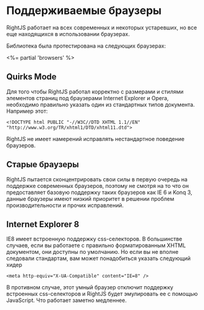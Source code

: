 # Поддерживаемые браузеры

RightJS работает на всех современных и некоторых устаревших, но все еще находящихся в использовании браузерах.

Библиотека была протестирована на следующих браузерах:

<%= partial 'browsers' %>

## Quirks Mode

Для того чтобы RightJS работал корректно с размерами и стилями элементов страниц под браузерами
Internet Explorer и Opera, необходимо правильно указать один из стандартных типов документа.
Например этот:

    <!DOCTYPE html PUBLIC "-//W3C//DTD XHTML 1.1//EN" "http://www.w3.org/TR/xhtml1/DTD/xhtml11.dtd">

RightJS не имеет намерений исправлять нестандартное поведение браузеров.

## Старые браузеры

RightJS пытается сконцентрировать свои силы в первую очередь на поддержке современных
браузеров, поэтому не смотря на то что он предоставляет базовую поддержку таких
браузеров как IE 6 и Konq 3, данные браузеры имеют низкий приоритет в решении проблем
производительности и прочих исправлений.

## Internet Explorer 8

IE8 имеет встроенную поддержку css-селекторов. В большинстве случаев, если вы работаете
с правильно форматированным XHTML документом, они доступны по умолчанию. Но если вы
не вполне следовали стандартам, вам может понадобиться указать следующий хидер

    <meta http-equiv="X-UA-Compatible" content="IE=8" />

В противном случае, этот умный браузер отключит поддержку встроенных css-селекторов и
RightJS будет эмулировать ее с помощью JavaScript. Что работает заметно медленнее.
